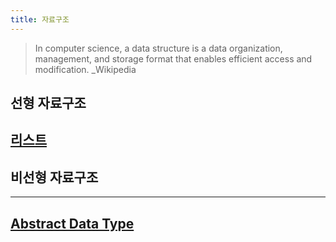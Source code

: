 ```yaml
---
title: 자료구조
---
```


> In computer science, a data structure is a data organization, management, and storage format that enables efficient access and modification. _Wikipedia

## 선형 자료구조

## [리스트](list)

## 비선형 자료구조

---

## [Abstract Data Type](adt)